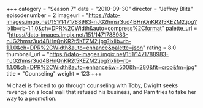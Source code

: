 +++
category = "Season 7"
date = "2010-09-30"
director = "Jeffrey Blitz"
episodenumber = 2
imageurl = "https://dato-images.imgix.net/151/1471788983-nJG2hmsr3ud4BHnQnKR2t5KEZM2.jpg?ixlib=rb-1.1.0&ch=DPR%2CWidth&auto=compress%2Cformat"
palette_url = "https://dato-images.imgix.net/151/1471788983-nJG2hmsr3ud4BHnQnKR2t5KEZM2.jpg?ixlib=rb-1.1.0&ch=DPR%2CWidth&auto=enhance&palette=json"
rating = 8.0
thumbnail_url = "https://dato-images.imgix.net/151/1471788983-nJG2hmsr3ud4BHnQnKR2t5KEZM2.jpg?ixlib=rb-1.1.0&ch=DPR%2CWidth&auto=enhance&w=500&h=280&fit=crop&fm=jpg"
title = "Counseling"
weight = 123
+++

Michael is forced to go through counseling with Toby, Dwight seeks revenge on a local mall that refused his business, and Pam tries to fake her way to a promotion.
